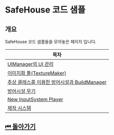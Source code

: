 # SafeHouse 코드 샘플

## 개요 
SafeHouse 코드 샘플들을 모아놓은 페이지 입니다.

|목차|
|---|
|[UIManager의 UI 관리](./UIManager/)|
|[이미지화 툴(TextureMaker)](./TextureMaker/)|
|[추상 클래스를 이용한 방어시설과 BuildManager](./Turret,BuildManager/)|
|[방어시설 무기](./Bullets/)|
|[New InputSystem Player](./Player/)|
|[제작 시스템](./CraftManager/)|


## [⏮ 돌아가기](../)